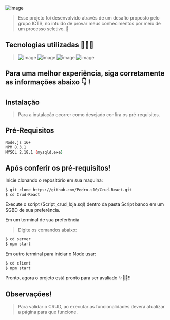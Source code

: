![image](https://user-images.githubusercontent.com/109157434/186560799-169ce7c5-182b-47e9-a181-fadc13afaa19.png)
>Esse projeto foi desenvolvido através de um desafio proposto pelo grupo ICTS, no intuido de provar meus conhecimentos por meio de um processo seletivo. 🚀
###
## Tecnologias utilizadas 🧑🏽‍💻
>![image](https://img.shields.io/badge/Node.js-43853D?style=for-the-badge&logo=node.js&logoColor=white)
>![image](	https://img.shields.io/badge/MySQL-00000F?style=for-the-badge&logo=mysql&logoColor=white)
>![image](https://img.shields.io/badge/React-20232A?style=for-the-badge&logo=react&logoColor=61DAFB)
>![image](https://img.shields.io/badge/GitHub-100000?style=for-the-badge&logo=github&logoColor=white)
###
## Para uma melhor experiência, siga corretamente as informações abaixo 👇 !

## Instalação 
>Para a instalação ocorrer como desejado
>confira os pré-requisitos.

## Pré-Requisitos

```sh
Node.js 16+
NPM 8.3.1
MYSQL 2.18.1 (mysqld.exe)
```
## Após conferir os pré-requisitos!
Inicie clonando o repositório em sua maquina:

```sh
$ git clone https://github.com/Pedro-s10/Crud-React.git
$ cd Crud-React
```
Execute o script (Script_crud_loja.sql) dentro da pasta Script banco em um SGBD de sua preferência.

Em um terminal de sua preferência

>Digite os comandos abaixo:

```sh
$ cd server
$ npm start
```

Em outro terminal para iniciar o Node usar:

```sh
$ cd client
$ npm start
```

Pronto, agora o projeto está pronto para ser avaliado ✨🎉🚀!!

## Observações!

>Para validar o CRUD, ao executar as funcionalidades deverá atualizar a página para que funcione.

###


